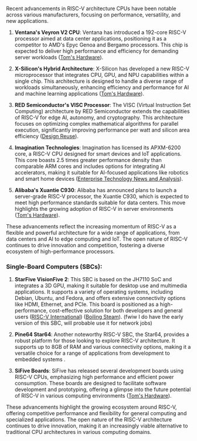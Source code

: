 Recent advancements in RISC-V architecture CPUs have been notable across various manufacturers, focusing on performance, versatility, and new applications.

1. **Ventana's Veyron V2 CPU**: Ventana has introduced a 192-core RISC-V processor aimed at data center applications, positioning it as a competitor to AMD's Epyc Genoa and Bergamo processors. This chip is expected to deliver high performance and efficiency for demanding server workloads​ ([Tom's Hardware](https://www.tomshardware.com/pc-components/cpus/ventanas-192-core-risc-v-cpu-takes-aim-at-amd-epyc-genoa-and-bergamo))​.
    
2. **X-Silicon's Hybrid Architecture**: X-Silicon has developed a new RISC-V microprocessor that integrates CPU, GPU, and NPU capabilities within a single chip. This architecture is designed to handle a diverse range of workloads simultaneously, enhancing efficiency and performance for AI and machine learning applications​ ([Tom's Hardware](https://www.tomshardware.com/pc-components/cpus/former-silicon-valley-vets-create-risc-v-microprocessor-that-can-run-cpu-gpu-and-npu-workloads-simultaneously))​.
    
3. **RED Semiconductor's VISC Processor**: The VISC (Virtual Instruction Set Computing) architecture by RED Semiconductor extends the capabilities of RISC-V for edge AI, autonomy, and cryptography. This architecture focuses on optimizing complex mathematical algorithms for parallel execution, significantly improving performance per watt and silicon area efficiency​ ([Design Reuse](https://www.design-reuse.com/news/56000/red-semiconductor-visc-licensable-high-performance-processor-architecture-risc-v.html))​.
    
4. **Imagination Technologies**: Imagination has licensed its APXM-6200 core, a RISC-V CPU designed for smart devices and IoT applications. This core boasts 2.5 times greater performance density than comparable ARM cores and includes options for integrating AI accelerators, making it suitable for AI-focused applications like robotics and smart home devices​ ([Enterprise Technology News and Analysis](https://www.theregister.com/2024/04/08/imagination_riscv_cpu_cores/))​.
    
5. **Alibaba's Xuantie C930**: Alibaba has announced plans to launch a server-grade RISC-V processor, the Xuantie C930, which is expected to meet high performance standards suitable for data centers. This move highlights the growing adoption of RISC-V in server environments​ ([Tom's Hardware](https://www.tomshardware.com/pc-components/cpus/alibaba-claims-it-will-launch-a-server-grade-risc-v-processor-this-year))​.
    

These advancements reflect the increasing momentum of RISC-V as a flexible and powerful architecture for a wide range of applications, from data centers and AI to edge computing and IoT. The open nature of RISC-V continues to drive innovation and competition, fostering a diverse ecosystem of high-performance processors.

### Single-Board Computers (SBCs):

1. **StarFive VisionFive 2**: This SBC is based on the JH7110 SoC and integrates a 3D GPU, making it suitable for desktop use and multimedia applications. It supports a variety of operating systems, including Debian, Ubuntu, and Fedora, and offers extensive connectivity options like HDMI, Ethernet, and PCIe. This board is positioned as a high-performance, cost-effective solution for both developers and general users​ ([RISC-V International](https://riscv.org/blog/2022/08/starfive-announced-2-high-performance-risc-v-products-jh7110-soc-and-visionfive-2-sbc-starfive/))​​ ([Boiling Steam](https://boilingsteam.com/vision-five-2-board-review/))​. (fwiw I do have the early version of this SBC, will probable use it for network jobs)
    
2. **Pine64 Star64**: Another noteworthy RISC-V SBC, the Star64, provides a robust platform for those looking to explore RISC-V architecture. It supports up to 8GB of RAM and various connectivity options, making it a versatile choice for a range of applications from development to embedded systems .
    
3. **SiFive Boards**: SiFive has released several development boards using RISC-V CPUs, emphasizing high performance and efficient power consumption. These boards are designed to facilitate software development and prototyping, offering a glimpse into the future potential of RISC-V in various computing environments​ ([Tom's Hardware](https://www.tomshardware.com/pc-components/cpus/sifive-selects-a-faster-chinese-made-risc-v-cpu-instead-of-an-intel-chip-for-its-latest-development-board))​.
    

These advancements highlight the growing ecosystem around RISC-V, offering competitive performance and flexibility for general computing and specialized applications. The open nature of the RISC-V architecture continues to drive innovation, making it an increasingly viable alternative to traditional CPU architectures in various computing domains.